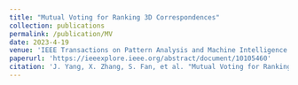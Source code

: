 ```yaml
---
title: "Mutual Voting for Ranking 3D Correspondences"
collection: publications
permalink: /publication/MV
date: 2023-4-19
venue: 'IEEE Transactions on Pattern Analysis and Machine Intelligence'
paperurl: 'https://ieeexplore.ieee.org/abstract/document/10105460'
citation: 'J. Yang, X. Zhang, S. Fan, et al. "Mutual Voting for Ranking 3D Correspondences", in IEEE Transactions on Pattern Analysis and Machine Intelligence, doi: 10.1109/TPAMI.2023.3268297.'
---
```

